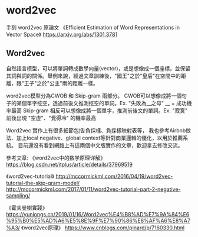 # word2vec
手刻 word2vec
原論文 《Efficient Estimation of Word Representations in Vector Space》 https://arxiv.org/abs/1301.3781
<h2>Word2vec</h2>
自然語言模型，可以將單詞轉成數學向量(vector)，或是想像成一個座標，並保留其詞與詞的關係。舉例來說，經過文章訓練後，"國王"之於"皇后"在空間中的距離，跟"王子"之於"公主"兩的距離一樣。

word2vec模型分為CWOB 和 Skip-gram 兩部分。
CWOB可以想像成將一個句子的某個單字挖空，透過前後文推測挖空的單詞。Ex. "失敗為__之母" __ = 成功機率最高
Skip-gram 相反可以想像成將一個單字，推測前後文的單詞。Ex. "寂寞" 前後出現 "空虛"、"覺得冷" 的機率最高

Word2vec 實作上有很多細節包括:負採樣、負採樣映射表等，
我也參考Airbnb做法、加上local negative、global context等針對商業邏輯的優化，以用於推薦系統。
目前還沒有看到網路上有這兩個中文版實作的文章，歡迎拿去修改交流。



參考文章: 
《word2vec中的数学原理详解》
https://blog.csdn.net/itplus/article/details/37969519

《word2vec-tutorial》
http://mccormickml.com/2016/04/19/word2vec-tutorial-the-skip-gram-model/
http://mccormickml.com/2017/01/11/word2vec-tutorial-part-2-negative-sampling/

《霍夫曼樹實踐》
https://yunlongs.cn/2019/01/16/Word2vec%E4%B8%AD%E7%9A%84%E6%95%B0%E5%AD%A6%E5%8E%9F%E7%90%86%E8%AF%A6%E8%A7%A3/
《word2vec原理》
https://www.cnblogs.com/pinard/p/7160330.html
